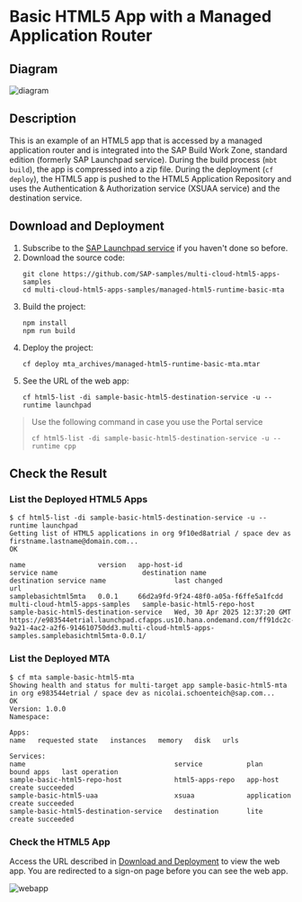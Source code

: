 # Basic HTML5 App with a Managed Application Router

## Diagram

![diagram](diagram.png)


## Description

This is an example of an HTML5 app that is accessed by a managed application router and is integrated into the SAP Build Work Zone, standard edition (formerly SAP Launchpad service). During the build process (`mbt build`), the  app is compressed into a zip file. During the deployment (`cf deploy`), the HTML5 app is pushed to the HTML5 Application Repository and uses the Authentication & Authorization service (XSUAA service) and the destination service.

## Download and Deployment
1. Subscribe to the [SAP Launchpad service](https://developers.sap.com/tutorials/cp-portal-cloud-foundry-getting-started.html) if you haven't done so before.
1. Download the source code:
    ```
    git clone https://github.com/SAP-samples/multi-cloud-html5-apps-samples
    cd multi-cloud-html5-apps-samples/managed-html5-runtime-basic-mta
    ```
3. Build the project:
    ```
    npm install
    npm run build
    ```
4. Deploy the project:
    ```
    cf deploy mta_archives/managed-html5-runtime-basic-mta.mtar
    ```
5. See the URL of the web app:
    ```
    cf html5-list -di sample-basic-html5-destination-service -u --runtime launchpad
    ```

> Use the following command in case you use the Portal service
>
>  `cf html5-list -di sample-basic-html5-destination-service -u --runtime cpp`


## Check the Result

### List the Deployed HTML5 Apps
```
$ cf html5-list -di sample-basic-html5-destination-service -u --runtime launchpad                                 
Getting list of HTML5 applications in org 9f10ed8atrial / space dev as firstname.lastname@domain.com...
OK

name                  version   app-host-id                            service name                     destination name               destination service name                 last changed                    url   
samplebasichtml5mta   0.0.1     66d2a9fd-9f24-48f0-a05a-f6ffe5a1fcdd   multi-cloud-html5-apps-samples   sample-basic-html5-repo-host   sample-basic-html5-destination-service   Wed, 30 Apr 2025 12:37:20 GMT   https://e983544etrial.launchpad.cfapps.us10.hana.ondemand.com/ff91dc2c-9a21-4ac2-a2f6-914610750dd3.multi-cloud-html5-apps-samples.samplebasichtml5mta-0.0.1/   
```


### List the Deployed MTA

```
$ cf mta sample-basic-html5-mta
Showing health and status for multi-target app sample-basic-html5-mta in org e983544etrial / space dev as nicolai.schoenteich@sap.com...
OK
Version: 1.0.0
Namespace: 

Apps:
name   requested state   instances   memory   disk   urls

Services:
name                                     service           plan          bound apps   last operation
sample-basic-html5-repo-host             html5-apps-repo   app-host                   create succeeded
sample-basic-html5-uaa                   xsuaa             application                create succeeded
sample-basic-html5-destination-service   destination       lite                       create succeeded

```

### Check the HTML5 App

Access the URL described in [Download and Deployment](#download-and-deployment) to view the web app. You are redirected to a sign-on page before you can see the web app.

![webapp](result.png)
